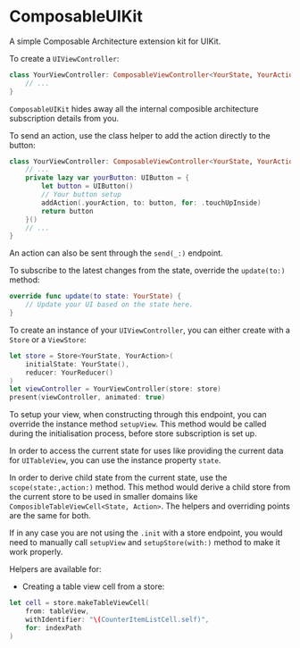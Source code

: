 # ComposableUIKit

A simple Composable Architecture extension kit for UIKit.

To create a `UIViewController`:

```swift
class YourViewController: ComposableViewController<YourState, YourAction> {
    // ...
}
```

`ComposableUIKit` hides away all the internal composible architecture subscription details from you.

To send an action, use the class helper to add the action directly to the button:

```swift
class YourViewController: ComposableViewController<YourState, YourAction> {
    // ...
    private lazy var yourButton: UIButton = {
        let button = UIButton()
        // Your button setup
        addAction(.yourAction, to: button, for: .touchUpInside)
        return button
    }()
    // ...
}
```

An action can also be sent through the `send(_:)` endpoint.

To subscribe to the latest changes from the state, override the `update(to:)` method:

```swift
override func update(to state: YourState) {
    // Update your UI based on the state here.
}
```

To create an instance of your `UIViewController`, you can either create with a `Store` or a `ViewStore`:

```swift
let store = Store<YourState, YourAction>(
    initialState: YourState(),
    reducer: YourReducer()
)
let viewController = YourViewController(store: store)
present(viewController, animated: true)
```

To setup your view, when constructing through this endpoint, you can override the instance method `setupView`. This method would be called during the initialisation process, before store subscription is set up. 

In order to access the current state for uses like providing the current data for `UITableView`, you can use the instance property `state`.

In order to derive child state from the current state, use the `scope(state:,action:)` method. This method would derive a child store from the current store to be used in smaller domains like `ComposibleTableViewCell<State, Action>`. The helpers and overriding points are the same for both.

If in any case you are not using the `.init` with a store endpoint, you would need to manually call `setupView` and `setupStore(with:)` method to make it work properly.

Helpers are available for:

- Creating a table view cell from a store:

```swift
let cell = store.makeTableViewCell(
    from: tableView,
    withIdentifier: "\(CounterItemListCell.self)",
    for: indexPath
)
```

